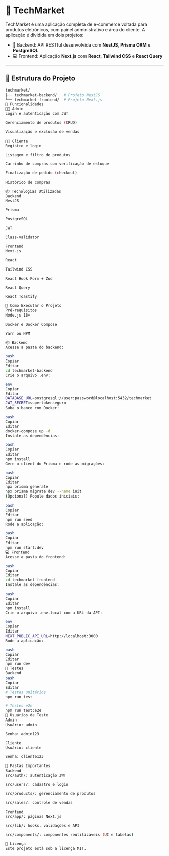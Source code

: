 # 🛒 TechMarket

TechMarket é uma aplicação completa de e-commerce voltada para produtos eletrônicos, com painel administrativo e área do cliente. A aplicação é dividida em dois projetos:

- 🔧 Backend: API RESTful desenvolvida com **NestJS**, **Prisma ORM** e **PostgreSQL**
- 💻 Frontend: Aplicação **Next.js** com **React**, **Tailwind CSS** e **React Query**

---

## 📁 Estrutura do Projeto

```bash
techmarket/
├── techmarket-backend/   # Projeto NestJS
└── techmarket-frontend/  # Projeto Next.js
🚀 Funcionalidades
👩‍💻 Admin
Login e autenticação com JWT

Gerenciamento de produtos (CRUD)

Visualização e exclusão de vendas

🧑‍🛍️ Cliente
Registro e login

Listagem e filtro de produtos

Carrinho de compras com verificação de estoque

Finalização de pedido (checkout)

Histórico de compras

📦 Tecnologias Utilizadas
Backend
NestJS

Prisma

PostgreSQL

JWT

Class-validator

Frontend
Next.js

React

Tailwind CSS

React Hook Form + Zod

React Query

React Toastify

🔧 Como Executar o Projeto
Pré-requisitos
Node.js 18+

Docker e Docker Compose

Yarn ou NPM

📦 Backend
Acesse a pasta do backend:

bash
Copiar
Editar
cd techmarket-backend
Crie o arquivo .env:

env
Copiar
Editar
DATABASE_URL=postgresql://user:password@localhost:5432/techmarket
JWT_SECRET=supertokenseguro
Suba o banco com Docker:

bash
Copiar
Editar
docker-compose up -d
Instale as dependências:

bash
Copiar
Editar
npm install
Gere o client do Prisma e rode as migrações:

bash
Copiar
Editar
npx prisma generate
npx prisma migrate dev --name init
(Opcional) Popule dados iniciais:

bash
Copiar
Editar
npm run seed
Rode a aplicação:

bash
Copiar
Editar
npm run start:dev
💻 Frontend
Acesse a pasta do frontend:

bash
Copiar
Editar
cd techmarket-frontend
Instale as dependências:

bash
Copiar
Editar
npm install
Crie o arquivo .env.local com a URL da API:

env
Copiar
Editar
NEXT_PUBLIC_API_URL=http://localhost:3000
Rode a aplicação:

bash
Copiar
Editar
npm run dev
🧪 Testes
Backend
bash
Copiar
Editar
# Testes unitários
npm run test

# Testes e2e
npm run test:e2e
👥 Usuários de Teste
Admin
Usuário: admin

Senha: admin123

Cliente
Usuário: cliente

Senha: cliente123

📂 Pastas Importantes
Backend
src/auth/: autenticação JWT

src/users/: cadastro e login

src/products/: gerenciamento de produtos

src/sales/: controle de vendas

Frontend
src/app/: páginas Next.js

src/lib/: hooks, validações e API

src/components/: componentes reutilizáveis (UI e tabelas)

📄 Licença
Este projeto está sob a licença MIT.



